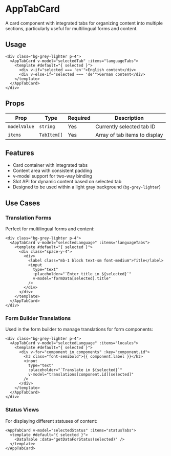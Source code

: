 # AppTabCard

A card component with integrated tabs for organizing content into multiple sections, particularly useful for multilingual forms and content.

## Usage

```vue
<div class="bg-grey-lighter p-4">
  <AppTabCard v-model="selectedTab" :items="languageTabs">
    <template #default="{ selected }">
      <div v-if="selected === 'en'">English content</div>
      <div v-else-if="selected === 'de'">German content</div>
    </template>
  </AppTabCard>
</div>
```

## Props

| Prop         | Type        | Required | Description                   |
| ------------ | ----------- | -------- | ----------------------------- |
| `modelValue` | `string`    | Yes      | Currently selected tab ID     |
| `items`      | `TabItem[]` | Yes      | Array of tab items to display |

## Features

- Card container with integrated tabs
- Content area with consistent padding
- v-model support for two-way binding
- Slot API for dynamic content based on selected tab
- Designed to be used within a light gray background (`bg-grey-lighter`)

## Use Cases

### Translation Forms

Perfect for multilingual forms and content:

```vue
<div class="bg-grey-lighter p-4">
  <AppTabCard v-model="selectedLanguage" :items="languageTabs">
    <template #default="{ selected }">
      <div class="space-y-4">
        <div>
          <label class="mb-1 block text-sm font-medium">Title</label>
          <input
            type="text"
            :placeholder="`Enter title in ${selected}`"
            v-model="formData[selected].title"
          />
        </div>
      </div>
    </template>
  </AppTabCard>
</div>
```

### Form Builder Translations

Used in the form builder to manage translations for form components:

```vue
<div class="bg-grey-lighter p-4">
  <AppTabCard v-model="selectedLanguage" :items="locales">
    <template #default="{ selected }">
      <div v-for="component in components" :key="component.id">
        <h3 class="font-semibold">{{ component.label }}</h3>
        <input
          type="text"
          :placeholder="`Translate in ${selected}`"
          v-model="translations[component.id][selected]"
        />
      </div>
    </template>
  </AppTabCard>
</div>
```

### Status Views

For displaying different statuses of content:

```vue
<AppTabCard v-model="selectedStatus" :items="statusTabs">
  <template #default="{ selected }">
    <DataTable :data="getDataForStatus(selected)" />
  </template>
</AppTabCard>
```

